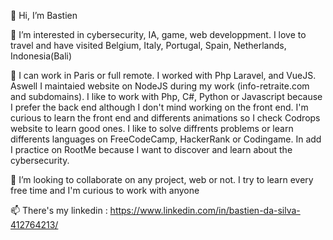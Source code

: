 👋 Hi, I’m Bastien


👀 I’m interested in cybersecurity, IA, game, web developpment.
I love to travel and have visited Belgium, Italy, Portugal, Spain, Netherlands, Indonesia(Bali)


🌱 I can work in Paris or full remote.
I worked with Php Laravel, and VueJS. Aswell I maintaied website on NodeJS during my work (info-retraite.com and subdomains).
I like to work with Php, C#, Python or Javascript because I prefer the back end although I don't mind working on the front end.
I'm curious to learn the front end and differents animations so I check Codrops website to learn good ones.
I like to solve diffrents problems or learn differents languages on FreeCodeCamp, HackerRank or Codingame.
In add I practice on RootMe because I want to discover and learn about the cybersecurity.

💞️ I’m looking to collaborate on any project, web or not. I try to learn every free time and I'm curious to work with anyone

📫 There's my linkedin : https://www.linkedin.com/in/bastien-da-silva-412764213/


